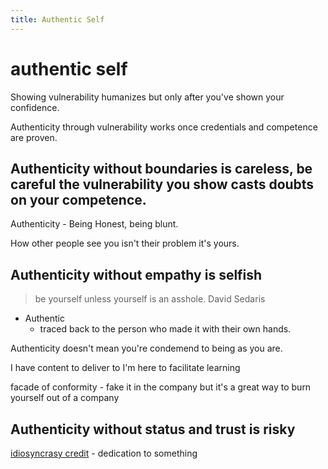 ```yaml
---
title: Authentic Self
---
```


# authentic self


Showing vulnerability humanizes but only after you've shown your confidence. 

Authenticity through vulnerability works once credentials and competence are proven.

## Authenticity without boundaries is careless, be careful the vulnerability you show casts doubts on your competence.

Authenticity - Being Honest, being blunt. 

How other people see you isn't their problem it's yours.

## Authenticity without empathy is selfish

> be yourself unless yourself is an asshole.
David Sedaris

- Authentic
  - traced back to the person who made it with their own hands. 
    
    
Authenticity doesn't mean you're condemend to being as you are.

I have content to deliver   to  I'm here to facilitate learning 

facade of conformity - fake it in the company but it's a great way to burn yourself out of a company

## Authenticity without status and trust is risky

[idiosyncrasy credit](https://en.wikipedia.org/wiki/Idiosyncrasy_credit) - dedication to something 


